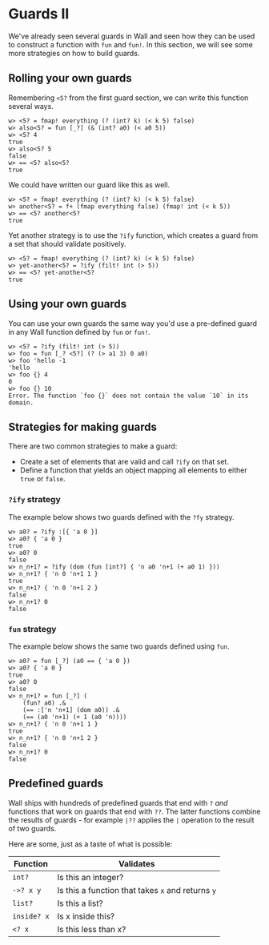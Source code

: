 # Guards II

We've already seen several guards in Wall and seen how they can be used to construct a function with `fun` and `fun!`.  In this section, we will see some more strategies on how to build guards.

## Rolling your own guards

Remembering `<5?` from the first guard section, we can write this function several ways.

```
w> <5? = fmap! everything (? (int? k) (< k 5) false)
w> also<5? = fun [_?] (& (int? a0) (< a0 5))
w> <5? 4
true
w> also<5? 5
false
w> == <5? also<5?
true
```

We could have written our guard like this as well.

```
w> <5? = fmap! everything (? (int? k) (< k 5) false)
w> another<5? = f+ (fmap everything false) (fmap! int (< k 5))
w> == <5? another<5?
true
```

Yet another strategy is to use the `?ify` function, which creates a guard from a set that should validate positively.

```
w> <5? = fmap! everything (? (int? k) (< k 5) false)
w> yet-another<5? = ?ify (filt! int (> 5))
w> == <5? yet-another<5?
true
```

## Using your own guards

You can use your own guards the same way you'd use a pre-defined guard in any Wall function defined by `fun` or `fun!`.

```
w> <5? = ?ify (filt! int (> 5))
w> foo = fun [_? <5?] (? (> a1 3) 0 a0)
w> foo 'hello -1
'hello
w> foo {} 4
0
w> foo {} 10
Error. The function `foo {}` does not contain the value `10` in its domain.
```

## Strategies for making guards

There are two common strategies to make a guard:

- Create a set of elements that are valid and call `?ify` on that set.
- Define a function that yields an object mapping all elements to either `true` or `false`.
 
### `?ify` strategy

The example below shows two guards defined with the `?fy` strategy.

```
w> a0? = ?ify :[{ 'a 0 }]
w> a0? { 'a 0 }
true
w> a0? 0
false
w> n_n+1? = ?ify (dom (fun [int?] { 'n a0 'n+1 (+ a0 1) }))
w> n_n+1? { 'n 0 'n+1 1 }
true
w> n_n+1? { 'n 0 'n+1 2 }
false
w> n_n+1? 0
false
```
 
### `fun` strategy

The example below shows the same two guards defined using `fun`.

```
w> a0? = fun [_?] (a0 == { 'a 0 })
w> a0? { 'a 0 }
true
w> a0? 0
false
w> n_n+1? = fun [_?] (
    (fun? a0) .&
    (== :['n 'n+1] (dom a0)) .&
    (== (a0 'n+1) (+ 1 (a0 'n))))
w> n_n+1? { 'n 0 'n+1 1 }
true
w> n_n+1? { 'n 0 'n+1 2 }
false
w> n_n+1? 0
false
```

## Predefined guards

Wall ships with hundreds of predefined guards that end with `?` *and* functions that work on guards that end with `??`.  The latter functions combine the results of guards - for example `|??` applies the `|` operation to the result of two guards.

Here are some, just as a taste of what is possible:

| Function        | Validates                                         |
| --------------- | ------------------------------------------------- |
| `int?`          | Is this an integer?                               |
| `->? x y`       | Is this a function that takes `x` and returns `y` |
| `list?`         | Is this a list?                                   |
| `inside? x`     | Is x inside this?                                 |
| `<? x`          | Is this less than x?                              | 